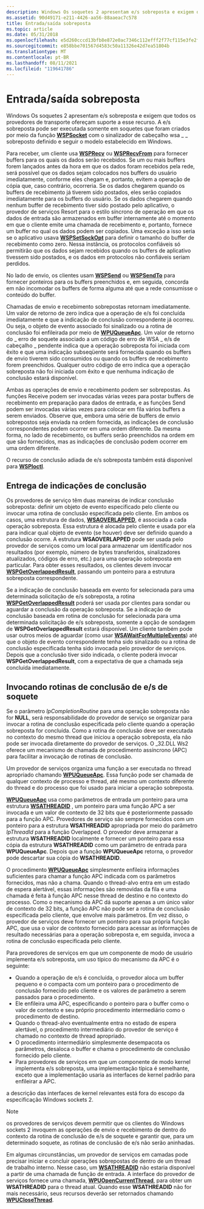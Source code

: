 ```yaml
---
description: Windows Os soquetes 2 apresentam e/s sobreposta e exigem que todos os provedores de transporte ofereçam suporte a esse recurso.
ms.assetid: 90d49171-e211-4426-aa56-88aaeac7c578
title: Entrada/saída sobreposta
ms.topic: article
ms.date: 05/31/2018
ms.openlocfilehash: e5d260cccd13bfb8e872e0ac7346c112efff2f77cf115e3fe2f8dd3d3fb94deb
ms.sourcegitcommit: e858bbe701567d4583c50a11326e42d7ea51804b
ms.translationtype: MT
ms.contentlocale: pt-BR
ms.lasthandoff: 08/11/2021
ms.locfileid: "119641786"
---
```

# <a name="overlapped-inputoutput"></a>Entrada/saída sobreposta

Windows Os soquetes 2 apresentam e/s sobreposta e exigem que todos os provedores de transporte ofereçam suporte a esse recurso. A e/s sobreposta pode ser executada somente em soquetes que foram criados por meio da função [**WSPSocket**](/windows/desktop/api/Ws2spi/nc-ws2spi-lpwspsocket) com o sinalizador de cabeçalho wsa \_ \_ sobreposto definido e seguir o modelo estabelecido em Windows.

Para receber, um cliente usa [**WSPRecv**](/previous-versions/windows/hardware/network/ff566309(v=vs.85)) ou [**WSPRecvFrom**](/previous-versions/windows/desktop/legacy/ms742287(v=vs.85)) para fornecer buffers para os quais os dados serão recebidos. Se um ou mais buffers forem lançados antes da hora em que os dados foram recebidos pela rede, será possível que os dados sejam colocados nos buffers do usuário imediatamente, conforme eles chegam e, portanto, evitem a operação de cópia que, caso contrário, ocorreria. Se os dados chegarem quando os buffers de recebimento já tiverem sido postados, eles serão copiados imediatamente para os buffers do usuário. Se os dados chegarem quando nenhum buffer de recebimento tiver sido postado pelo aplicativo, o provedor de serviços Resort para o estilo síncrono de operação em que os dados de entrada são armazenados em buffer internamente até o momento em que o cliente emite uma chamada de recebimento e, portanto, fornece um buffer no qual os dados podem ser copiados. Uma exceção a isso seria se o aplicativo usava [**WSPSetSockOpt**](/previous-versions/windows/hardware/network/ff566318(v=vs.85)) para definir o tamanho do buffer de recebimento como zero. Nessa instância, os protocolos confiáveis só permitirão que os dados sejam recebidos quando os buffers de aplicativo tivessem sido postados, e os dados em protocolos não confiáveis seriam perdidos.

No lado de envio, os clientes usam [**WSPSend**](/previous-versions/windows/hardware/network/ff566316(v=vs.85)) ou [**WSPSendTo**](/previous-versions/windows/desktop/legacy/ms742291(v=vs.85)) para fornecer ponteiros para os buffers preenchidos e, em seguida, concorda em não incomodar os buffers de forma alguma até que a rede consumisse o conteúdo do buffer.

Chamadas de envio e recebimento sobrepostas retornam imediatamente. Um valor de retorno de zero indica que a operação de e/s foi concluída imediatamente e que a indicação de conclusão correspondente já ocorreu. Ou seja, o objeto de evento associado foi sinalizado ou a rotina de conclusão foi enfileirada por meio de [**WPUQueueApc**](/windows/desktop/api/Ws2spi/nf-ws2spi-wpuqueueapc). Um valor de retorno do \_ erro de soquete associado a um código de erro de WSA \_ e/s de cabeçalho \_ pendente indica que a operação sobreposta foi iniciada com êxito e que uma indicação subseqüente será fornecida quando os buffers de envio tiverem sido consumidos ou quando os buffers de recebimento forem preenchidos. Qualquer outro código de erro indica que a operação sobreposta não foi iniciada com êxito e que nenhuma indicação de conclusão estará disponível.

Ambas as operações de envio e recebimento podem ser sobrepostas. As funções Receive podem ser invocadas várias vezes para postar buffers de recebimento em preparação para dados de entrada, e as funções Send podem ser invocadas várias vezes para colocar em fila vários buffers a serem enviados. Observe que, embora uma série de buffers de envio sobrepostos seja enviada na ordem fornecida, as indicações de conclusão correspondentes podem ocorrer em uma ordem diferente. Da mesma forma, no lado de recebimento, os buffers serão preenchidos na ordem em que são fornecidos, mas as indicações de conclusão podem ocorrer em uma ordem diferente.

O recurso de conclusão adiada de e/s sobreposta também está disponível para [**WSPIoctl**](/previous-versions/windows/hardware/network/ff566296(v=vs.85)).

## <a name="delivering-completion-indications"></a>Entrega de indicações de conclusão

Os provedores de serviço têm duas maneiras de indicar conclusão sobreposta: definir um objeto de evento especificado pelo cliente ou invocar uma rotina de conclusão especificada pelo cliente. Em ambos os casos, uma estrutura de dados, [**WSAOVERLAPPED**](/windows/desktop/api/Winsock2/ns-winsock2-wsaoverlapped), é associada a cada operação sobreposta. Essa estrutura é alocada pelo cliente e usada por ela para indicar qual objeto de evento (se houver) deve ser definido quando a conclusão ocorre. A estrutura **WSAOVERLAPPED** pode ser usada pelo provedor de serviços como um local para armazenar um identificador nos resultados (por exemplo, número de bytes transferidos, sinalizadores atualizados, códigos de erro, etc.) para uma operação sobreposta em particular. Para obter esses resultados, os clientes devem invocar [**WSPGetOverlappedResult**](/windows/desktop/api/Ws2spi/nc-ws2spi-lpwspgetoverlappedresult), passando um ponteiro para a estrutura sobreposta correspondente.

Se a indicação de conclusão baseada em evento for selecionada para uma determinada solicitação de e/s sobreposta, a rotina [**WSPGetOverlappedResult**](/windows/desktop/api/Ws2spi/nc-ws2spi-lpwspgetoverlappedresult) poderá ser usada por clientes para sondar ou aguardar a conclusão da operação sobreposta. Se a indicação de conclusão baseada em rotina de conclusão for selecionada para uma determinada solicitação de e/s sobreposta, somente a opção de sondagem de **WSPGetOverlappedResult** estará disponível. Um cliente também pode usar outros meios de aguardar (como usar [**WSAWaitForMultipleEvents**](/windows/desktop/api/Winsock2/nf-winsock2-wsawaitformultipleevents)) até que o objeto de evento correspondente tenha sido sinalizado ou a rotina de conclusão especificada tenha sido invocada pelo provedor de serviços. Depois que a conclusão tiver sido indicada, o cliente poderá invocar **WSPGetOverlappedResult**, com a expectativa de que a chamada seja concluída imediatamente.

## <a name="invoking-socket-io-completion-routines"></a>Invocando rotinas de conclusão de e/s de soquete

Se o parâmetro *lpCompletionRoutine* para uma operação sobreposta não for **NULL**, será responsabilidade do provedor de serviço se organizar para invocar a rotina de conclusão especificada pelo cliente quando a operação sobreposta for concluída. Como a rotina de conclusão deve ser executada no contexto do mesmo thread que iniciou a operação sobreposta, ela não pode ser invocada diretamente do provedor de serviços. O \_32.DLL Ws2 oferece um mecanismo de chamada de procedimento assíncrono (APC) para facilitar a invocação de rotinas de conclusão.

Um provedor de serviços organiza uma função a ser executada no thread apropriado chamando [**WPUQueueApc**](/windows/desktop/api/Ws2spi/nf-ws2spi-wpuqueueapc). Essa função pode ser chamada de qualquer contexto de processo e thread, até mesmo um contexto diferente do thread e do processo que foi usado para iniciar a operação sobreposta.

[**WPUQueueApc**](/windows/desktop/api/Ws2spi/nf-ws2spi-wpuqueueapc) usa como parâmetros de entrada um ponteiro para uma estrutura [**WSATHREADID**](/windows/desktop/api/Ws2spi/ns-ws2spi-wsathreadid) , um ponteiro para uma função APC a ser invocada e um valor de contexto de 32 bits que é posteriormente passado para a função APC. Provedores de serviço são sempre fornecidos com um ponteiro para a estrutura **WSATHREADID** apropriada por meio do parâmetro *lpThreadId* para a função Overlapped. O provedor deve armazenar a estrutura **WSATHREADID** localmente e fornecer um ponteiro para essa cópia da estrutura **WSATHREADID** como um parâmetro de entrada para **WPUQueueApc**. Depois que a função **WPUQueueApc** retorna, o provedor pode descartar sua cópia do **WSATHREADID**.

O procedimento [**WPUQueueApc**](/windows/desktop/api/Ws2spi/nf-ws2spi-wpuqueueapc) simplesmente enfileira informações suficientes para chamar a função APC indicada com os parâmetros fornecidos, mas não a chama. Quando o thread-alvo entra em um estado de espera alertável, essas informações são removidas da fila e uma chamada é feita à função APC nesse thread de destino e no contexto do processo. Como o mecanismo da APC dá suporte apenas a um único valor de contexto de 32 bits, a função APC não pode ser a rotina de conclusão especificada pelo cliente, que envolve mais parâmetros. Em vez disso, o provedor de serviços deve fornecer um ponteiro para sua própria função APC, que usa o valor de contexto fornecido para acessar as informações de resultado necessárias para a operação sobreposta e, em seguida, invoca a rotina de conclusão especificada pelo cliente.

Para provedores de serviços em que um componente de modo de usuário implementa e/s sobreposta, um uso típico do mecanismo da APC é o seguinte:

-   Quando a operação de e/s é concluída, o provedor aloca um buffer pequeno e o compacta com um ponteiro para o procedimento de conclusão fornecido pelo cliente e os valores de parâmetro a serem passados para o procedimento.
-   Ele enfileira uma APC, especificando o ponteiro para o buffer como o valor de contexto e seu próprio procedimento intermediário como o procedimento de destino.
-   Quando o thread-alvo eventualmente entra no estado de espera alertável, o procedimento intermediário do provedor de serviço é chamado no contexto de thread apropriado.
-   O procedimento intermediário simplesmente desempacota os parâmetros, desaloca o buffer e chama o procedimento de conclusão fornecido pelo cliente.
-   Para provedores de serviços em que um componente de modo kernel implementa e/s sobreposta, uma implementação típica é semelhante, exceto que a implementação usaria as interfaces de kernel padrão para enfileirar a APC.

a descrição das interfaces de kernel relevantes está fora do escopo da especificação Windows sockets 2.

> [!Note]  
> os provedores de serviços devem permitir que os clientes do Windows sockets 2 invoquem as operações de envio e recebimento de dentro do contexto da rotina de conclusão de e/s de soquete e garantir que, para um determinado soquete, as rotinas de conclusão de e/s não serão aninhadas.

 

Em algumas circunstâncias, um provedor de serviços em camadas pode precisar iniciar e concluir operações sobrepostas de dentro de um thread de trabalho interno. Nesse caso, um [**WSATHREADID**](/windows/desktop/api/Ws2spi/ns-ws2spi-wsathreadid) não estaria disponível a partir de uma chamada de função de entrada. A interface do provedor de serviços fornece uma chamada, [**WPUOpenCurrentThread**](/windows/desktop/api/Ws2spi/nf-ws2spi-wpuopencurrentthread), para obter um **WSATHREADID** para o thread atual. Quando esse **WSATHREADID** não for mais necessário, seus recursos deverão ser retornados chamando [**WPUCloseThread**](/windows/desktop/api/Ws2spi/nf-ws2spi-wpuclosethread).

 

 
